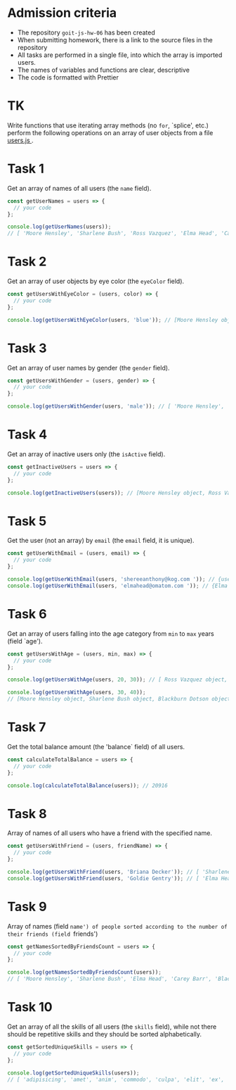 # Admission criteria

- The repository `goit-js-hw-06` has been created
- When submitting homework, there is a link to the source files in the repository
- All tasks are performed in a single file, into which the array is imported
  users.
- The names of variables and functions are clear, descriptive
- The code is formatted with Prettier

# TK

Write functions that use iterating array methods (no `for`,
`splice', etc.) perform the following operations on an array
of user objects from a file [users.js ](./users.js ).

# Task 1

Get an array of names of all users (the `name` field).

```js
const getUserNames = users => {
  // your code
};

console.log(getUserNames(users));
// [ 'Moore Hensley', 'Sharlene Bush', 'Ross Vazquez', 'Elma Head', 'Carey Barr', 'Blackburn Dotson', 'Sheree Anthony' ]
```

# Task 2

Get an array of user objects by eye color (the `eyeColor` field).

```js
const getUsersWithEyeColor = (users, color) => {
  // your code
};

console.log(getUsersWithEyeColor(users, 'blue')); // [Moore Hensley object, Sharlene Bush object, Carey Barr object]
```

# Task 3

Get an array of user names by gender (the `gender` field).

```js
const getUsersWithGender = (users, gender) => {
  // your code
};

console.log(getUsersWithGender(users, 'male')); // [ 'Moore Hensley', 'Ross Vazquez', 'Carey Barr', 'Blackburn Dotson' ]
```

# Task 4

Get an array of inactive users only (the `isActive` field).

```js
const getInactiveUsers = users => {
  // your code
};

console.log(getInactiveUsers(users)); // [Moore Hensley object, Ross Vazquez object, Blackburn Dotson object]
```

# Task 5

Get the user (not an array) by `email` (the `email` field, it is unique).

```js
const getUserWithEmail = (users, email) => {
  // your code
};

console.log(getUserWithEmail(users, 'shereeanthony@kog.com ')); // {user object Sheree Anthony}
console.log(getUserWithEmail(users, 'elmahead@omatom.com ')); // {Elma Head user object}
```

# Task 6

Get an array of users falling into the age category from `min` to
`max` years (field `age').

```js
const getUsersWithAge = (users, min, max) => {
  // your code
};

console.log(getUsersWithAge(users, 20, 30)); // [ Ross Vazquez object, Elma Head object, Carey Barr object]

console.log(getUsersWithAge(users, 30, 40));
// [Moore Hensley object, Sharlene Bush object, Blackburn Dotson object, Sheree Anthony object]
```

# Task 7 

Get the total balance amount (the 'balance` field) of all users.

```js
const calculateTotalBalance = users => {
  // your code
};

console.log(calculateTotalBalance(users)); // 20916
```

# Task 8

Array of names of all users who have a friend with the specified name.

```js
const getUsersWithFriend = (users, friendName) => {
  // your code
};

console.log(getUsersWithFriend(users, 'Briana Decker')); // [ 'Sharlene Bush', 'Sheree Anthony' ]
console.log(getUsersWithFriend(users, 'Goldie Gentry')); // [ 'Elma Head', 'Sheree Anthony' ]
```

# Task 9

Array of names (field `name') of people sorted according to the number of their
friends (field `friends')

```js
const getNamesSortedByFriendsCount = users => {
  // your code
};

console.log(getNamesSortedByFriendsCount(users));
// [ 'Moore Hensley', 'Sharlene Bush', 'Elma Head', 'Carey Barr', 'Blackburn Dotson', 'Sheree Anthony', 'Ross Vazquez' ]
```

# Task 10

Get an array of all the skills of all users (the `skills` field), while not
there should be repetitive skills and they should be sorted
alphabetically.

```js
const getSortedUniqueSkills = users => {
  // your code
};

console.log(getSortedUniqueSkills(users));
// [ 'adipisicing', 'amet', 'anim', 'commodo', 'culpa', 'elit', 'ex', 'ipsum', 'irure', 'laborum', 'lorem', 'mollit', 'non', 'nostrud', 'nulla', 'proident', 'tempor', 'velit', 'veniam' ]
```
